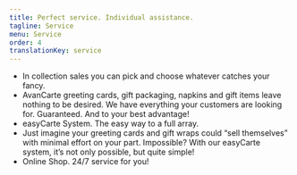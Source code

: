 ```yaml
---
title: Perfect service. Individual assistance.
tagline: Service
menu: Service
order: 4
translationKey: service
---
```

- In collection sales you can pick and choose whatever catches your fancy.
- AvanCarte greeting cards, gift packaging, napkins and gift items leave nothing to be desired. We have everything your customers are looking for. Guaranteed. And to your best advantage!
- easyCarte System. The easy way to a full array.
- Just imagine your greeting cards and gift wraps could “sell themselves” with minimal effort on your part. Impossible? With our easyCarte system, it’s not only possible, but quite simple!
- Online Shop. 24/7 service for you!
